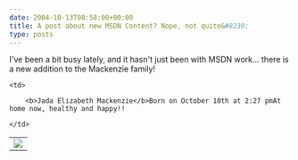 ```yaml
---
date: 2004-10-13T08:58:00+00:00
title: A post about new MSDN Content? Nope, not quite&#8230;
type: posts
---
```

I've been a bit busy lately, and it hasn't just been with MSDN work... there is a new addition to the Mackenzie family!

<table>
  <tr>
    <td>
      <img src="http://www.duncanmackenzie.net/images/jada.png" />
    </td>
    
    <td>
      
        <b>Jada Elizabeth Mackenzie</b>Born on October 10th at 2:27 pmAt home now, healthy and happy!!
      
    </td>
  </tr>
</table>
